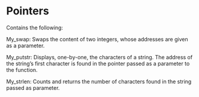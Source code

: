 # Pointers
Contains the following:

My_swap: Swaps the content of two integers, whose addresses are given as a parameter. 

My_putstr: Displays, one-by-one, the characters of a string.
The address of the string’s first character is found in the pointer passed as a parameter to the function.

My_strlen: Counts and returns the number of characters found in the string passed as parameter.
